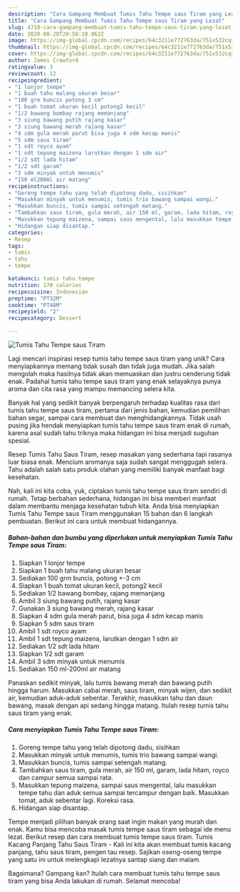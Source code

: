 ```yaml
---
description: "Cara Gampang Membuat Tumis Tahu Tempe saus Tiram yang Lezat"
title: "Cara Gampang Membuat Tumis Tahu Tempe saus Tiram yang Lezat"
slug: 4710-cara-gampang-membuat-tumis-tahu-tempe-saus-tiram-yang-lezat
date: 2020-08-20T20:58:18.062Z
image: https://img-global.cpcdn.com/recipes/64c3211e772763da/751x532cq70/tumis-tahu-tempe-saus-tiram-foto-resep-utama.jpg
thumbnail: https://img-global.cpcdn.com/recipes/64c3211e772763da/751x532cq70/tumis-tahu-tempe-saus-tiram-foto-resep-utama.jpg
cover: https://img-global.cpcdn.com/recipes/64c3211e772763da/751x532cq70/tumis-tahu-tempe-saus-tiram-foto-resep-utama.jpg
author: James Crawford
ratingvalue: 3
reviewcount: 12
recipeingredient:
- "1 lonjor tempe"
- "1 buah tahu malang ukuran besar"
- "100 grm buncis potong 3 cm"
- "1 buah tomat ukuran kecil potong2 kecil"
- "1/2 bawang bombay rajang memanjang"
- "3 siung bawang putih rajang kasar"
- "3 siung bawang merah rajang kasar"
- "4 sdm gula merah parut bisa juga 4 sdm kecap manis"
- "5 sdm saus tiram"
- "1 sdt royco ayam"
- "1 sdt tepung maizena larutkan dengan 1 sdm air"
- "1/2 sdt lada hitam"
- "1/2 sdt garam"
- "3 sdm minyak untuk menumis"
- "150 ml200ml air matang"
recipeinstructions:
- "Goreng tempe tahu yang telah dipotong dadu, sisihkan"
- "Masukkan minyak untuk menumis, tumis trio bawang sampai wangi."
- "Masukkan buncis, tumis sampai setengah matang."
- "Tambahkan saus tiram, gula merah, air 150 ml, garam, lada hitam, royco dan campur semua sampai rata."
- "Masukkan tepung maizena, sampai saus mengental, lalu masukkan tempe tahu dan aduk semua sampai tercampur dengan baik. Masukkan tomat, aduk sebentar lagi. Koreksi rasa."
- "Hidangan siap disantap."
categories:
- Resep
tags:
- tumis
- tahu
- tempe

katakunci: tumis tahu tempe 
nutrition: 170 calories
recipecuisine: Indonesian
preptime: "PT32M"
cooktime: "PT48M"
recipeyield: "2"
recipecategory: Dessert

---
```



![Tumis Tahu Tempe saus Tiram](https://img-global.cpcdn.com/recipes/64c3211e772763da/751x532cq70/tumis-tahu-tempe-saus-tiram-foto-resep-utama.jpg)

Lagi mencari inspirasi resep tumis tahu tempe saus tiram yang unik? Cara menyiapkannya memang tidak susah dan tidak juga mudah. Jika salah mengolah maka hasilnya tidak akan memuaskan dan justru cenderung tidak enak. Padahal tumis tahu tempe saus tiram yang enak selayaknya punya aroma dan cita rasa yang mampu memancing selera kita.

Banyak hal yang sedikit banyak berpengaruh terhadap kualitas rasa dari tumis tahu tempe saus tiram, pertama dari jenis bahan, kemudian pemilihan bahan segar, sampai cara membuat dan menghidangkannya. Tidak usah pusing jika hendak menyiapkan tumis tahu tempe saus tiram enak di rumah, karena asal sudah tahu triknya maka hidangan ini bisa menjadi suguhan spesial.

Resep Tumis Tahu Saus Tiram, resep masakan yang sederhana tapi rasanya luar biasa enak. Mencium aromanya saja sudah sangat menggugah selera. Tahu adalah salah satu produk olahan yang memiliki banyak manfaat bagi kesehatan.


Nah, kali ini kita coba, yuk, ciptakan tumis tahu tempe saus tiram sendiri di rumah. Tetap berbahan sederhana, hidangan ini bisa memberi manfaat dalam membantu menjaga kesehatan tubuh kita. Anda bisa menyiapkan Tumis Tahu Tempe saus Tiram menggunakan 15 bahan dan 6 langkah pembuatan. Berikut ini cara untuk membuat hidangannya.

<!--inarticleads1-->

##### Bahan-bahan dan bumbu yang diperlukan untuk menyiapkan Tumis Tahu Tempe saus Tiram:

1. Siapkan 1 lonjor tempe
1. Siapkan 1 buah tahu malang ukuran besar
1. Sediakan 100 grm buncis, potong +-3 cm
1. Siapkan 1 buah tomat ukuran kecil, potong2 kecil
1. Sediakan 1/2 bawang bombay, rajang memanjang
1. Ambil 3 siung bawang putih, rajang kasar
1. Gunakan 3 siung bawang merah, rajang kasar
1. Siapkan 4 sdm gula merah parut, bisa juga 4 sdm kecap manis
1. Siapkan 5 sdm saus tiram
1. Ambil 1 sdt royco ayam
1. Ambil 1 sdt tepung maizena, larutkan dengan 1 sdm air
1. Sediakan 1/2 sdt lada hitam
1. Siapkan 1/2 sdt garam
1. Ambil 3 sdm minyak untuk menumis
1. Sediakan 150 ml-200ml air matang


Panaskan sedikit minyak, lalu tumis bawang merah dan bawang putih hingga harum. Masukkan cabai merah, saus tiram, minyak wijen, dan sedikit air, kemudian aduk-aduk sebentar. Terakhir, masukkan tahu dan daun bawang, masak dengan api sedang hingga matang. Itulah resep tumis tahu saus tiram yang enak. 

<!--inarticleads2-->

##### Cara menyiapkan Tumis Tahu Tempe saus Tiram:

1. Goreng tempe tahu yang telah dipotong dadu, sisihkan
1. Masukkan minyak untuk menumis, tumis trio bawang sampai wangi.
1. Masukkan buncis, tumis sampai setengah matang.
1. Tambahkan saus tiram, gula merah, air 150 ml, garam, lada hitam, royco dan campur semua sampai rata.
1. Masukkan tepung maizena, sampai saus mengental, lalu masukkan tempe tahu dan aduk semua sampai tercampur dengan baik. Masukkan tomat, aduk sebentar lagi. Koreksi rasa.
1. Hidangan siap disantap.


Tempe menjadi pilihan banyak orang saat ingin makan yang murah dan enak. Kamu bisa mencoba masak tumis tempe saus tiram sebagai ide menu lezat. Berikut resep dan cara membuat tumis tempe saus tiram. Tumis Kacang Panjang Tahu Saus Tiram - Kali ini kita akan membuat tumis kacang panjang, tahu saus tiram, pengen tau resep. Sajikan oseng-oseng tempe yang satu ini untuk melengkapi lezatnya santap siang dan malam. 

Bagaimana? Gampang kan? Itulah cara membuat tumis tahu tempe saus tiram yang bisa Anda lakukan di rumah. Selamat mencoba!
